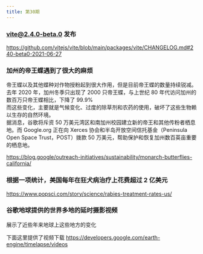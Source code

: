 ```yaml
---
title: 第30期
---
```


### vite@2.4.0-beta.0 发布

https://github.com/vitejs/vite/blob/main/packages/vite/CHANGELOG.md#240-beta0-2021-06-27

### 加州的帝王蝶遇到了很大的麻烦

帝王蝶以及其他蝶种对作物授粉起到很大作用，但是目前帝王蝶的数量持续锐减。去年 2020 年，加州冬季只出现了 2000 只帝王蝶，与上世纪 80 年代访问加州的数百万只帝王蝶相比，下降了 99.9%<br />
而这些变化，主要就是气候变化、过度的除草剂和农药的使用，破坏了这些生物赖以生存的自然环境。<br />
据消息，谷歌将斥资 50 万美元湾区和南加州校园建立新的帝王和其他传粉者栖息地。而 Google.org 正在向 Xerces 协会和半岛开放空间信托基金（Peninsula Open Space Trust，POST）拨款 50 万美元，帮助保护和恢复加州数百英亩重要的栖息地。<br />

https://blog.google/outreach-initiatives/sustainability/monarch-butterflies-california/

### 根据一项统计，美国每年在狂犬病治疗上花费超过 2 亿美元

https://www.popsci.com/story/science/rabies-treatment-rates-us/

### 谷歌地球提供的世界多地的延时摄影视频

展示了近些年来地球上这些地方的变化

下面这里提供了视频下载
https://developers.google.com/earth-engine/timelapse/videos
